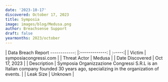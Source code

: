 ```yaml
---
date: '2023-10-17'
discovered: October 17, 2023
title: Symposia
image: images/blog/Medusa.png
author: Breachsense Support
draft: false
yearmonths: 2023/october
---
```



| Data Breach Report
------------:     |:-------------:    | :-----:|
| Victim      | symposiacongressi.com      | 
| Threat Actor      | Medusa      | 
| Date Discovered      | Oct 17, 2023      | 
| Description      | Symposia Organizzazione Congressi S.R.L is an Italian company founded 30 years ago, specializing in the organization of events.      | 
| Leak Size      | Unknown      | 

